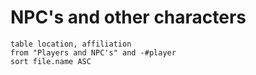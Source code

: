 # NPC's and other characters

```dataview
table location, affiliation
from "Players and NPC's" and -#player
sort file.name ASC
```